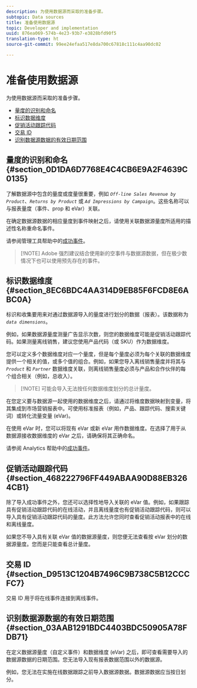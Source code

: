 ```yaml
---
description: 为使用数据源而采取的准备步骤。
subtopic: Data sources
title: 准备使用数据源
topic: Developer and implementation
uuid: 876ea069-574b-4e23-93b7-e3828bfd90f5
translation-type: ht
source-git-commit: 99ee24efaa517e8da700c67818c111c4aa90dc02

---
```



# 准备使用数据源

为使用数据源而采取的准备步骤。

* [量度的识别和命名](/help/import/c-data-sources/datasrc-preparing.md#section_0D1DA6D7768E4C4CB6E9A2F4639C0135)
* [标识数据维度](/help/import/c-data-sources/datasrc-preparing.md#section_8EC6BDC4AA314D9EB85F6FCD8E6ABC0A)
* [促销活动跟踪代码](/help/import/c-data-sources/datasrc-preparing.md#section_468222796FF449ABAA90D88EB3264CB1)
* [交易 ID](/help/import/c-data-sources/datasrc-preparing.md#section_D9513C1204B7496C9B738C5B12CCCFC7)
* [识别数据源数据的有效日期范围](/help/import/c-data-sources/datasrc-preparing.md#section_03AAB1291BDC4403BDC50905A78FDB71)

## 量度的识别和命名 {#section_0D1DA6D7768E4C4CB6E9A2F4639C0135}

了解数据源中包含的量度或度量很重要，例如 *`Off-line Sales Revenue by Product`*、*`Returns by Product`* 或 *`Ad Impressions by Campaign`*。这些名称可以与报表量度（事件、prop 和 eVar）关联。

在确定数据源数据的相应量度到事件映射之后，请使用关联数据源量度所适用的描述性名称重命名事件。

请参阅管理工具帮助中的[成功事件](https://marketing.adobe.com/resources/help/zh_CN/reference/success_event.html)。

> [!NOTE] Adobe 强烈建议结合使用新的空事件与数据源数据，但在极少数情况下也可以使用预先存在的事件。

## 标识数据维度 {#section_8EC6BDC4AA314D9EB85F6FCD8E6ABC0A}

标识和收集要用来对通过数据源导入的量度进行划分的数据（报表）。该数据称为 *`data dimensions`*。

例如，如果数据源量度测量广告显示次数，则您的数据维度可能是促销活动跟踪代码。如果测量离线销售，建议您使用产品代码（或 SKU）作为数据维度。

您可以定义多个数据维度对应一个量度，但是每个量度必须为每个关联的数据维度提供一个相关的值，或多个值的组合。例如，如果您导入离线销售量度并将其与 *`Product`* 和 *`Partner`* 数据维度关联，则离线销售量度必须与产品和合作伙伴的每个组合相关（例如，总收入）。

> [!NOTE] 可能会导入无法按任何数据维度划分的总计量度。

在您定义要与数据源一起使用的数据维度之后，请通过将维度数据映射到变量，将其集成到市场营销报表中。可使用标准报表（例如，产品、跟踪代码、搜索关键词）或转化流量变量 (eVar)。

在使用 eVar 时，您可以将现有 eVar 或新 eVar 用作数据维度。在选择了用于从数据源接收数据维度的 eVar 之后，请确保将其正确命名。

请参阅 Analytics 帮助中的[成功事件](https://marketing.adobe.com/resources/help/zh_CN/reference/success_event.html)。

## 促销活动跟踪代码 {#section_468222796FF449ABAA90D88EB3264CB1}

除了导入成功事件之外，您还可以选择性地导入关联的 eVar 值。例如，如果跟踪具有促销活动跟踪代码的在线活动，并且离线量度也有促销活动跟踪代码，则可以导入具有促销活动跟踪代码的量度。此方法允许您同时查看促销活动报表中的在线和离线量度。

如果您不导入具有关联 eVar 值的数据源量度，则您便无法查看按 eVar 划分的数据源量度。您而是只能查看总计量度。

## 交易 ID {#section_D9513C1204B7496C9B738C5B12CCCFC7}

交易 ID 用于将在线事件连接到离线事件。

## 识别数据源数据的有效日期范围 {#section_03AAB1291BDC4403BDC50905A78FDB71}

在定义数据源量度（自定义事件）和数据维度 (eVar) 之后，即可查看需要导入的数据源数据的日期范围。您无法导入现有报表数据范围以外的数据源。

例如，您无法在实施在线数据跟踪之前导入数据源数据。数据源数据应当按日划分。
